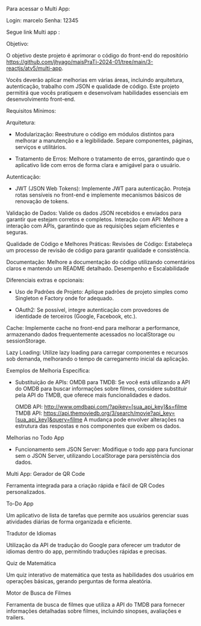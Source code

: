 Para acessar o Multi App: 

Login: marcelo  Senha: 12345

Segue link Multi app :


Objetivo:

O objetivo deste projeto é aprimorar o código do front-end do repositório https://github.com/jhyago/maisPraTi-2024-01/tree/main/3-reactjs/atv5/multi-app.

Vocês deverão aplicar melhorias em várias áreas, incluindo arquitetura, autenticação, trabalho com JSON e qualidade de código. Este projeto permitirá que vocês pratiquem e desenvolvam habilidades essenciais em desenvolvimento front-end.

Requisitos Mínimos:

Arquitetura:

- Modularização: Reestruture o código em módulos distintos para melhorar a manutenção e a legibilidade. Separe componentes, páginas, serviços e utilitários.


- Tratamento de Erros: Melhore o tratamento de erros, garantindo que o aplicativo lide com erros de forma clara e amigável para o usuário.

Autenticação:

- JWT (JSON Web Tokens): Implemente JWT para autenticação. Proteja rotas sensíveis no front-end e implemente mecanismos básicos de renovação de tokens.

Validação de Dados: Valide os dados JSON recebidos e enviados para garantir que estejam corretos e completos.
Interação com API: Melhore a interação com APIs, garantindo que as requisições sejam eficientes e seguras.

Qualidade de Código e Melhores Práticas:
Revisões de Código: Estabeleça um processo de revisão de código para garantir qualidade e consistência.

Documentação: Melhore a documentação do código utilizando comentários claros e mantendo um README detalhado.
Desempenho e Escalabilidade



Diferenciais extras e opcionais:
- Uso de Padrões de Projeto: Aplique padrões de projeto simples como Singleton e Factory onde for adequado.

- OAuth2: Se possível, integre autenticação com provedores de identidade de terceiros (Google, Facebook, etc.).

Cache: Implemente cache no front-end para melhorar a performance, armazenando dados frequentemente acessados no localStorage ou sessionStorage.

Lazy Loading: Utilize lazy loading para carregar componentes e recursos sob demanda, melhorando o tempo de carregamento inicial da aplicação.

Exemplos de Melhoria Específica:
- Substituição de APIs: OMDB para TMDB: Se você está utilizando a API do OMDB para buscar informações sobre filmes, considere substituir pela API do TMDB, que oferece mais funcionalidades e dados.

    OMDB API: http://www.omdbapi.com/?apikey=[sua_api_key]&s=filme
    TMDB API: https://api.themoviedb.org/3/search/movie?api_key=[sua_api_key]&query=filme
    A mudança pode envolver alterações na estrutura das respostas e nos componentes que exibem os dados.

Melhorias no Todo App

- Funcionamento sem JSON Server: Modifique o todo app para funcionar sem o JSON Server, utilizando LocalStorage para persistência dos dados.

Multi App:
Gerador de QR Code

Ferramenta integrada para a criação rápida e fácil de QR Codes personalizados.

To-Do App

Um aplicativo de lista de tarefas que permite aos usuários gerenciar suas atividades diárias de forma organizada e eficiente.

Tradutor de Idiomas

Utilização da API de tradução do Google para oferecer um tradutor de idiomas dentro do app, permitindo traduções rápidas e precisas.

Quiz de Matemática

Um quiz interativo de matemática que testa as habilidades dos usuários em operações básicas, gerando perguntas de forma aleatória.

Motor de Busca de Filmes

Ferramenta de busca de filmes que utiliza a API do TMDB para fornecer informações detalhadas sobre filmes, incluindo sinopses, avaliações e trailers.
